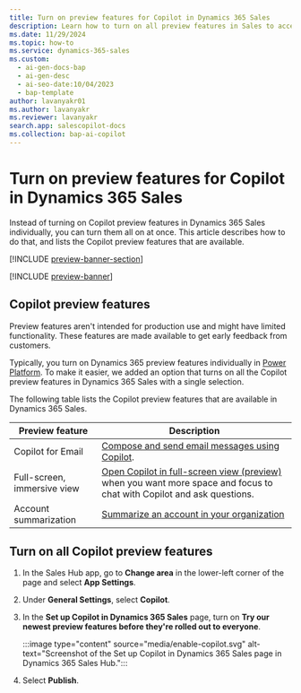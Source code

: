 ```yaml
---
title: Turn on preview features for Copilot in Dynamics 365 Sales
description: Learn how to turn on all preview features in Sales to access preview features before their official release.
ms.date: 11/29/2024
ms.topic: how-to
ms.service: dynamics-365-sales
ms.custom:
  - ai-gen-docs-bap
  - ai-gen-desc
  - ai-seo-date:10/04/2023
  - bap-template
author: lavanyakr01
ms.author: lavanyakr
ms.reviewer: lavanyakr
search.app: salescopilot-docs
ms.collection: bap-ai-copilot
---
```


# Turn on preview features for Copilot in Dynamics 365 Sales

Instead of turning on Copilot preview features in Dynamics 365 Sales individually, you can turn them all on at once. This article describes how to do that, and lists the Copilot preview features that are available.

[!INCLUDE [preview-banner-section](~/../shared-content/shared/preview-includes/preview-banner.md)]

[!INCLUDE [preview-banner](~/../shared-content/shared/preview-includes/preview-note-d365.md)]

## Copilot preview features

Preview features aren't intended for production use and might have limited functionality. These features are made available to get early feedback from customers.

Typically, you turn on Dynamics 365 preview features individually in [Power Platform](/power-platform/admin/what-are-preview-features-how-do-i-enable-them). To make it easier, we added an option that turns on all the Copilot preview features in Dynamics 365 Sales with a single selection.

The following table lists the Copilot preview features that are available in Dynamics 365 Sales.

| Preview feature | Description |
|-----------------------|---------|
| Copilot for Email | [Compose and send email messages using Copilot](compose-send-email-copilot.md). |
| Full-screen, immersive view | [Open Copilot in full-screen view (preview)](use-sales-copilot.md#open-copilot-immersive) when you want more space and focus to chat with Copilot and ask questions. |
| Account summarization | [Summarize an account in your organization](copilot-get-information.md#summarize-an-account) |

## Turn on all Copilot preview features

1. In the Sales Hub app, go to **Change area** in the lower-left corner of the page and select **App Settings**.  
1. Under **General Settings**, select **Copilot**.  
1. In the **Set up Copilot in Dynamics 365 Sales** page, turn on **Try our newest preview features before they're rolled out to everyone**.  

    :::image type="content" source="media/enable-copilot.svg" alt-text="Screenshot of the Set up Copilot in Dynamics 365 Sales page in Dynamics 365 Sales Hub."::: 

1. Select **Publish**.
